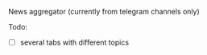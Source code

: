 News aggregator (currently from telegram channels only)


Todo:
- [ ] several tabs with different topics